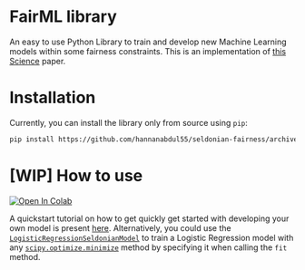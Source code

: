# FairML library 
An easy to use Python Library to train and develop new Machine Learning models within some fairness constraints. This is an implementation of [this Science](https://aisafety.cs.umass.edu/paper.html) paper.  

# Installation
Currently, you can install the library only from source using `pip`: 
```bash
pip install https://github.com/hannanabdul55/seldonian-fairness/archive/master.zip
```
# [WIP] How to use  
[![Open In Colab](https://colab.research.google.com/assets/colab-badge.svg)](https://colab.research.google.com/github/hannanabdul55/seldonian-fairness/blob/master/logistic_regression_seldonian.ipynb)  

 A quickstart tutorial on how to get quickly get started with developing your own model is present [here](http://abdulhannan.in/seldonian-fairness/quickstart.html).
Alternatively, you could use the [`LogisticRegressionSeldonianModel`](http://abdulhannan.in/seldonian-fairness/reference.html#seldonian.seldonian.LogisticRegressionSeldonianModel) to train a Logistic Regression model with any [`scipy.optimize.minimize`](https://docs.scipy.org/doc/scipy/reference/generated/scipy.optimize.minimize.html) method by specifying it when calling the `fit` method.  
